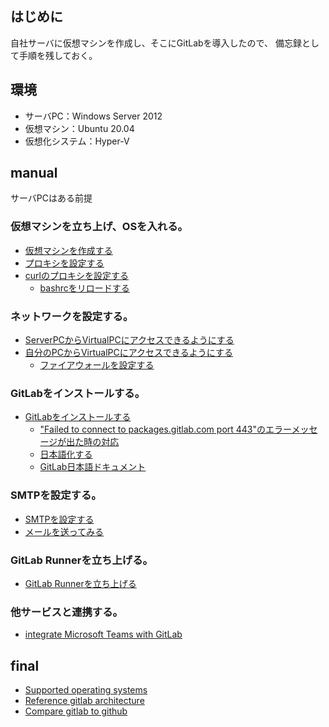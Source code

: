 ## はじめに
自社サーバに仮想マシンを作成し、そこにGitLabを導入したので、
備忘録として手順を残しておく。
## 環境
- サーバPC：Windows Server 2012
- 仮想マシン：Ubuntu 20.04
- 仮想化システム：Hyper-V
## manual
サーバPCはある前提
### 仮想マシンを立ち上げ、OSを入れる。
- [仮想マシンを作成する](https://mat0401.info/blog/hyperv-ubuntuserver/)
- [プロキシを設定する](https://qiita.com/daichi-ishida/items/b77c151067427806ede5)
- [curlのプロキシを設定する](https://qiita.com/tkj/items/c6dad4efc0dff4fecd93)
  - [bashrcをリロードする](https://www.itmedia.co.jp/help/tips/linux/l0450.html)
### ネットワークを設定する。
- [ServerPCからVirtualPCにアクセスできるようにする](https://qiita.com/takiru/items/97215e52d8a9525f76c7)
- [自分のPCからVirtualPCにアクセスできるようにする](https://kagasu.hatenablog.com/entry/2018/01/29/184205)
  - [ファイアウォールを設定する](https://knowledge.support.sony.jp/electronics/support/articles/S1206270039326)
### GitLabをインストールする。
- [GitLabをインストールする](https://qiita.com/ryuichi1208/items/1c08523b0ef34d05026f)
  - ["Failed to connect to packages.gitlab.com port 443"のエラーメッセージが出た時の対応](https://forum.gitlab.com/t/problem-installing-latest-version-on-ubuntu-20-04/43621/6)
  - [日本語化する](https://getech-lab.toniemon.com/gitlab-japanese-setting/)
  - [GitLab日本語ドキュメント](https://gitlab-docs.creationline.com/ee/user/group/roadmap/)
### SMTPを設定する。
- [SMTPを設定する](https://docs.gitlab.com/omnibus/settings/smtp.html)
- [メールを送ってみる](http://x68000.q-e-d.net/~68user/unix/pickup?sendmail)
### GitLab Runnerを立ち上げる。
- [GitLab Runnerを立ち上げる](https://qiita.com/sky_jokerxx/items/2a264a0194a5cbc7bd12)
### 他サービスと連携する。
- [integrate Microsoft Teams with GitLab](https://docs.gitlab.com/ee/user/project/integrations/microsoft_teams.html)
## final
- [Supported operating systems](https://docs.gitlab.com/ee/administration/package_information/supported_os.html)
- [Reference gitlab architecture](https://docs.gitlab.com/ee/administration/reference_architectures/1k_users.html)
- [Compare gitlab to github](https://www.gitlab.jp/devops-tools/github-vs-gitlab.html)
